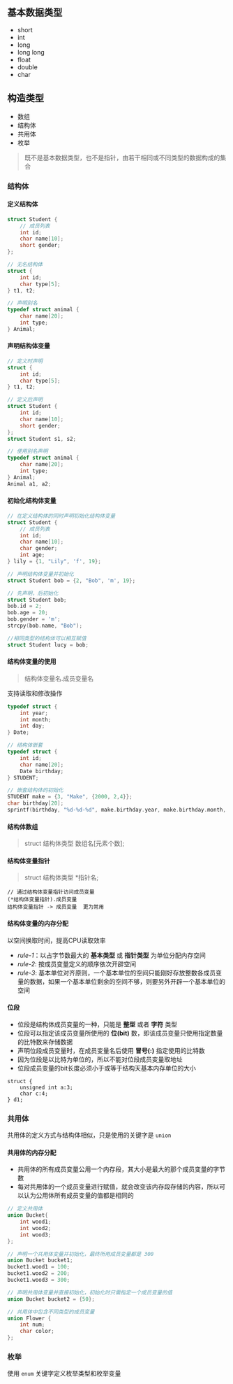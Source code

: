 ## 基本数据类型
- short
- int 
- long
- long long
- float
- double
- char 

## 构造类型
- 数组
- 结构体
- 共用体
- 枚举

> 既不是基本数据类型，也不是指针，由若干相同或不同类型的数据构成的集合

### 结构体
#### 定义结构体
```c
struct Student {
    // 成员列表
    int id;
    char name[10];
    short gender;
};

// 无名结构体
struct {
    int id;
    char type[5];
} t1, t2;

// 声明别名
typedef struct animal {
    char name[20];
    int type;
} Animal;
```

#### 声明结构体变量
```c
// 定义时声明
struct {
    int id;
    char type[5];
} t1, t2;

// 定义后声明
struct Student {
    int id;
    char name[10];
    short gender;
};
struct Student s1, s2;

// 使用别名声明
typedef struct animal {
    char name[20];
    int type;
} Animal;
Animal a1, a2;
```

#### 初始化结构体变量
```c
// 在定义结构体的同时声明初始化结构体变量
struct Student {
    // 成员列表
    int id;
    char name[10];
    char gender;
    int age;
} lily = {1, "Lily", 'f', 19};

// 声明结构体变量并初始化
struct Student bob = {2, "Bob", 'm', 19};

// 先声明，后初始化
struct Student bob;
bob.id = 2;
bob.age = 20;
bob.gender = 'm';
strcpy(bob.name, "Bob");

//相同类型的结构体可以相互赋值
struct Student lucy = bob;
```

#### 结构体变量的使用
> 结构体变量名.成员变量名

支持读取和修改操作

```c
typedef struct {
    int year;
    int month;
    int day;
} Date;

// 结构体嵌套
typedef struct {
    int id;
    char name[20];
    Date birthday;
} STUDENT;

// 嵌套结构体的初始化
STUDENT make = {3, "Make", {2000, 2,4}};
char birthday[20];
sprintf(birthday, "%d-%d-%d", make.birthday.year, make.birthday.month, make.birthday.day);
```

#### 结构体数组
> struct 结构体类型 数组名[元素个数];

#### 结构体变量指针
> struct 结构体类型 *指针名;

```
// 通过结构体变量指针访问成员变量
(*结构体变量指针).成员变量
结构体变量指针 -> 成员变量  更为常用
```

#### 结构体变量的内存分配
以空间换取时间，提高CPU读取效率

- *rule-1*：以占字节数最大的 **基本类型** 或 **指针类型** 为单位分配内存空间
- *rule-2*: 按成员变量定义的顺序依次开辟空间
- *rule-3*: 基本单位对齐原则，一个基本单位的空间只能刚好存放整数各成员变量的数据，如果一个基本单位剩余的空间不够，则要另外开辟一个基本单位的空间

#### 位段
- 位段是结构体成员变量的一种，只能是 **整型** 或者 **字符** 类型
- 位段可以指定该成员变量所使用的 **位(bit)** 数，即该成员变量只使用指定数量的比特数来存储数据
- 声明位段成员变量时，在成员变量名后使用 **冒号(:)** 指定使用的比特数
- 因为位段是以比特为单位的，所以不能对位段成员变量取地址
- 位段成员变量的bit长度必须小于或等于结构天基本内存单位的大小

```
struct {
    unsigned int a:3;
    char c:4;
} d1;
```

### 共用体
共用体的定义方式与结构体相似，只是使用的关键字是 `union`

#### 共用体的内存分配
- 共用体的所有成员变量公用一个内存段，其大小是最大的那个成员变量的字节数
- 每对共用体的一个成员变量进行赋值，就会改变该内存段存储的内容，所以可以认为公用体所有成员变量的值都是相同的

```c
// 定义共用体
union Bucket{
    int wood1;
    int wood2;
    int wood3;
};

// 声明一个共用体变量并初始化，最终所用成员变量都是 300
union Bucket bucket1;
bucket1.wood1 = 100;
bucket1.wood2 = 200;
bucket1.wood3 = 300;

// 声明共用体变量并直接初始化，初始化时只需指定一个成员变量的值
union Bucket bucket2 = {50};

// 共用体中包含不同类型的成员变量
union Flower {
    int num;
    char color;
};
```

### 枚举
使用 `enum` 关键字定义枚举类型和枚举变量